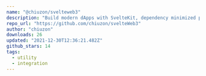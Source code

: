 ```yaml
---
name: "@chiuzon/svelteweb3"
description: "Build modern dApps with SvelteKit, dependency minimized package."
repo_url: "https://github.com/chiuzon/svelteWeb3"
author: "chiuzon"
downloads: 26
updated: "2021-12-30T12:36:21.482Z"
github_stars: 14
tags: 
  - utility
  - integration
---
```

